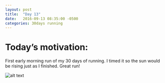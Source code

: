 ```yaml
---
layout: post
title:  "Day 13"
date:   2016-09-13 08:35:00 -0500
categories: 30days running
---
```

# Today’s motivation:

First early morning run of my 30 days of running. I timed it so the sun would be rising just as I finished. Great run!

![alt text]({{site.baseurl}}/img/day13.jpg "Day 13 - Snapped a screenshot at 5km")